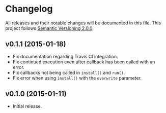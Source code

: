 # Changelog

All releases and their notable changes will be documented in this file. This project follows [Semantic Versioning 2.0.0](http://semver.org).

## v0.1.1 (2015-01-18)

- Fix documentation regarding Travis CI integration.
- Fix continued execution even after callback has been called with an error.
- Fix callbacks not being called in `install()` and `run()`.
- Fix error when using `install()` with the `overwrite` parameter.

## v0.1.0 (2015-01-11)

- Initial release.

